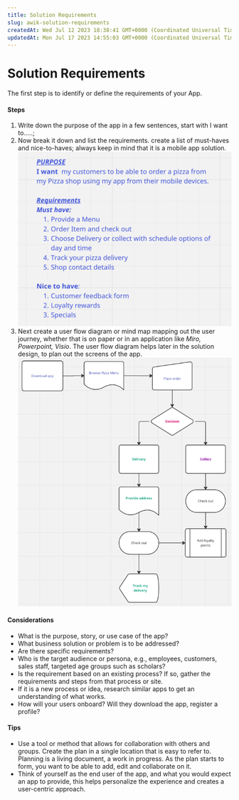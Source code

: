 ```yaml
---
title: Solution Requirements
slug: awik-solution-requirements
createdAt: Wed Jul 12 2023 18:38:41 GMT+0000 (Coordinated Universal Time)
updatedAt: Mon Jul 17 2023 14:55:03 GMT+0000 (Coordinated Universal Time)
---
```


# Solution Requirements

The first step is to identify or define the requirements of your App.

#### Steps

1. Write down the purpose of the app in a few sentences, start with I want to.....;
2. Now break it down and list the requirements. create a list of must-haves and nice-to-haves; always keep in mind that it is a mobile app solution. \
   ![Purpose statement](../../.gitbook/assets/Purpose.png)
3. Next create a user flow diagram or mind map mapping out the user journey, whether that is on paper or in an application like _Miro, Powerpoint, Visio_. The user flow diagram helps later in the solution design, to plan out the screens of the app. \
   ![Flow chart](../../.gitbook/assets/PizzaFlowChart.png)

#### Considerations

* What is the purpose, story, or use case of the app?
* What business solution or problem is to be addressed?
* Are there specific requirements?
* Who is the target audience or persona, e.g., employees, customers, sales staff, targeted age groups such as scholars?
* Is the requirement based on an existing process? If so, gather the requirements and steps from that process or site.
* If it is a new process or idea, research similar apps to get an understanding of what works.
* How will your users onboard? Will they download the app, register a profile?

#### Tips

* Use a tool or method that allows for collaboration with others and groups. Create the plan in a single location that is easy to refer to. Planning is a living document, a work in progress. As the plan starts to form, you want to be able to add, edit and collaborate on it.
* Think of yourself as the end user of the app, and what you would expect an app to provide, this helps personalize the experience and creates a user-centric approach.
